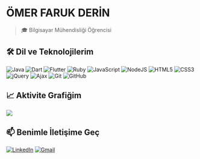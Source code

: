 # ÖMER FARUK DERİN

> 🎓 Bilgisayar Mühendisliği Öğrencisi

## 🛠 Dil ve Teknolojilerim
![Java](https://img.shields.io/badge/Java-ED8B00?style=for-the-badge&logo=java&logoColor=white)
![Dart](https://img.shields.io/badge/dart-%230175C2.svg?style=for-the-badge&logo=dart&logoColor=white)
![Flutter](https://img.shields.io/badge/Flutter-%2302569B.svg?style=for-the-badge&logo=Flutter&logoColor=white)
![Ruby](https://img.shields.io/badge/ruby-%23CC342D.svg?style=for-the-badge&logo=ruby&logoColor=white)
![JavaScript](https://img.shields.io/badge/javascript-%23323330.svg?style=for-the-badge&logo=javascript&logoColor=%23F7DF1E)
![NodeJS](https://img.shields.io/badge/node.js-6DA55F?style=for-the-badge&logo=node.js&logoColor=white)
![HTML5](https://img.shields.io/badge/html5-%23E34F26.svg?style=for-the-badge&logo=html5&logoColor=white)
![CSS3](https://img.shields.io/badge/css3-%231572B6.svg?style=for-the-badge&logo=css3&logoColor=white)
![jQuery](https://img.shields.io/badge/jquery-%230769AD.svg?style=for-the-badge&logo=jquery&logoColor=white)
![Ajax](https://img.shields.io/badge/ajax-%23000000.svg?style=for-the-badge&logo=ajax&logoColor=white)
![Git](https://img.shields.io/badge/git-%23F05033.svg?style=for-the-badge&logo=git&logoColor=white)
![GitHub](https://img.shields.io/badge/github-%23121011.svg?style=for-the-badge&logo=github&logoColor=white)

## 📈 Aktivite Grafiğim
![](https://github-profile-summary-cards.vercel.app/api/cards/profile-details?username=omerfderin&theme=tokyonight)

## 📫 Benimle İletişime Geç
[![LinkedIn](https://img.shields.io/badge/LinkedIn-%230077B5.svg?logo=linkedin&logoColor=white)](https://www.linkedin.com/in/%C3%B6mer-faruk-derin-83a434257/)
[![Gmail](https://img.shields.io/badge/Gmail-D14836?style=flat&logo=gmail&logoColor=white)](mailto:omerfarukdern@gmail.com)
